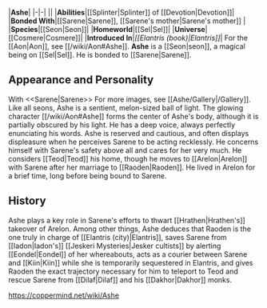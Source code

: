|**Ashe**|
|-|-|
||
|**Abilities**|[[Splinter\|Splinter]] of [[Devotion\|Devotion]]|
|**Bonded With**|[[Sarene\|Sarene]], [[Sarene's mother\|Sarene's mother]] |
|**Species**|[[Seon\|Seon]]|
|**Homeworld**|[[Sel\|Sel]]|
|**Universe**|[[Cosmere\|Cosmere]]|
|**Introduced In**|*[[Elantris (book)\|Elantris]]*|
For the [[Aon\|Aon]], see [[/wiki/Aon#Ashe]].
**Ashe** is a [[Seon\|seon]], a magical being on [[Sel\|Sel]]. He is bonded to [[Sarene\|Sarene]].

## Appearance and Personality
  With <<Sarene\|Sarene>>
For more images, see [[Ashe/Gallery\|/Gallery]].
Like all seons, Ashe is a sentient, melon-sized ball of light. The glowing character [[/wiki/Aon#Ashe]] forms the center of Ashe's body, although it is partially obscured by his light. He has a deep voice, always perfectly enunciating his words.
Ashe is reserved and cautious, and often displays displeasure when he perceives Sarene to be acting recklessly. He concerns himself with Sarene's safety above all and cares for her very much.
He considers [[Teod\|Teod]] his home, though he moves to [[Arelon\|Arelon]] with Sarene after her marriage to [[Raoden\|Raoden]]. He lived in Arelon for a brief time, long before being bound to Sarene.

## History
Ashe plays a key role in Sarene's efforts to thwart [[Hrathen\|Hrathen's]] takeover of Arelon. Among other things, Ashe deduces that Raoden is the one truly in charge of [[Elantris (city)\|Elantris]], saves Sarene from [[Iadon\|Iadon's]] [[Jeskeri Mysteries\|Jesker cultists]] by alerting [[Eondel\|Eondel]] of her whereabouts, acts as a courier between Sarene and [[Kiin\|Kiin]] while she is temporarily sequestered in Elantris, and gives Raoden the exact trajectory necessary for him to teleport to Teod and rescue Sarene from [[Dilaf\|Dilaf]] and his [[Dakhor\|Dakhor]] monks.



https://coppermind.net/wiki/Ashe